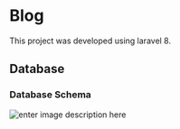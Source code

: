 # Blog
This project was developed using laravel 8.

## Database

### Database Schema
![enter image description here](https://photos.app.goo.gl/kQQ4K1Jmyed65rr7A)
